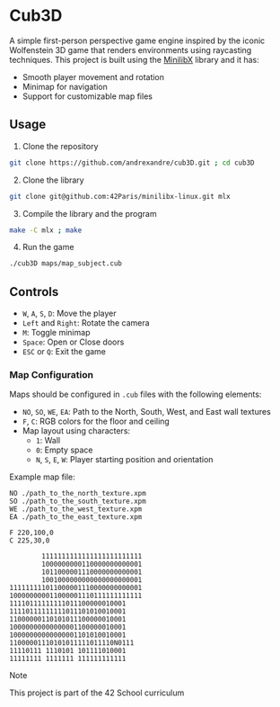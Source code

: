 # Cub3D

A simple first-person perspective game engine inspired by the iconic Wolfenstein 3D game that renders environments using raycasting techniques. This project is built using the [MinilibX](https://github.com/42Paris/minilibx-linux) library and it has:

- Smooth player movement and rotation
- Minimap for navigation
- Support for customizable map files

## Usage

1. Clone the repository
```sh
git clone https://github.com/andrexandre/cub3D.git ; cd cub3D
```

2. Clone the library
```sh
git clone git@github.com:42Paris/minilibx-linux.git mlx
```

3. Compile the library and the program
```sh
make -C mlx ; make
```

4. Run the game
```sh
./cub3D maps/map_subject.cub
```

## Controls

- `W`, `A`, `S`, `D`: Move the player
- `Left` and `Right`: Rotate the camera
- `M`: Toggle minimap
- `Space`: Open or Close doors
- `ESC` or `Q`: Exit the game

### Map Configuration

Maps should be configured in `.cub` files with the following elements:

- `NO`, `SO`, `WE`, `EA`: Path to the North, South, West, and East wall textures
- `F`, `C`: RGB colors for the floor and ceiling
- Map layout using characters:
  - `1`: Wall
  - `0`: Empty space
  - `N`, `S`, `E`, `W`: Player starting position and orientation

Example map file:
```
NO ./path_to_the_north_texture.xpm
SO ./path_to_the_south_texture.xpm
WE ./path_to_the_west_texture.xpm
EA ./path_to_the_east_texture.xpm

F 220,100,0
C 225,30,0

        1111111111111111111111111
        1000000000110000000000001
        1011000001110000000000001
        1001000000000000000000001
111111111011000001110000000000001
100000000011000001110111111111111
11110111111111011100000010001
11110111111111011101010010001
11000000110101011100000010001
10000000000000001100000010001
10000000000000001101010010001
11000001110101011111011110N0111
11110111 1110101 101111010001
11111111 1111111 111111111111
```

> [!NOTE]
> This project is part of the 42 School curriculum
